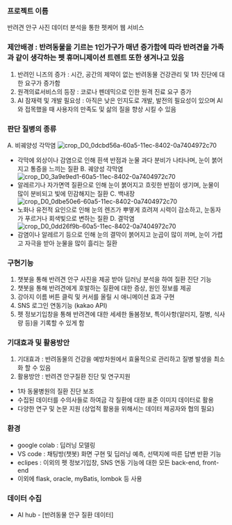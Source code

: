 ### 프로젝트 이름
반려견 안구 사진 데이터 분석을 통한 펫케어 웹 서비스

### 제안배경 : 반려동물을 기르는 1인가구가 매년 증가함에 따라 반려견을 가족과 같이 생각하는 펫 휴머니제이션 트렌트 또한 생겨나고 있음
1. 반려인 니즈의 증가 : 시간, 공간의 제약이 없는 반려동물 건강관리 및 1차 진단에 대한 요구가 증가함
2. 원격의료서비스의 등장 : 코로나 펜데믹으로 인한 원격 진료 요구 증가
3. AI 잠재력 및 개발 필요성 : 아직은 낮은 인지도로 개발, 발전의 필요성이 있으며 AI와 접목했을 때 사용자의 만족도 및 삶의 질을 향상 시킬 수 있음

### 판단 질병의 종류
A. 비궤양성 각막염
![crop_D0_0dcbd56a-60a5-11ec-8402-0a7404972c70](https://github.com/user-attachments/assets/aefba5ff-0053-4767-bcdd-3959a3de012e)
- 각막에 외상이나 감염으로 인해 흰색 반점과 눈물 과다 분비가 나타나며, 눈이 붉어지고 통증을 느끼는 질환
B. 궤양성 각막염
![crop_D0_3a9e9ed1-60a5-11ec-8402-0a7404972c70](https://github.com/user-attachments/assets/267745e0-3ac5-4266-99af-fb30b6cef79f)
- 알레르기나 자가면역 질환으로 인해 눈이 붉어지고 흐릿한 반점이 생기며, 눈물이 많이 분비되고 빛에 민감해지는 질환
C. 백내장
![crop_D0_0dbe50e6-60a5-11ec-8402-0a7404972c70](https://github.com/user-attachments/assets/36874d18-8246-4120-8406-537964b21003)
- 노화나 유전적 요인으로 인해 눈의 렌즈가 뿌옇게 흐려져 시력이 감소하고, 눈동자가 푸르거나 회색빛으로 변하는 질환
D. 결막염
![crop_D0_0dd26f9b-60a5-11ec-8402-0a7404972c70](https://github.com/user-attachments/assets/ad982fc3-3c54-4205-af41-770a12b41e2e)
- 감염이나 알레르기 등으로 인해 눈의 결막이 붉어지고 눈곱이 많이 끼며, 눈이 가렵고 자극을 받아 눈물을 많이 흘리는 질환

### 구현기능
1. 챗봇을 통해 반려견 안구 사진을 제공 받아 딥러닝 분석을 하여 질환 진단 기능
2. 챗봇을 통해 반려견에게 호발하는 질환에 대한 증상, 원인 정보를 제공
3. 강아지 이름 버튼 클릭 및 커서를 올릴 시 애니메이션 효과 구현
4. SNS 로그인 연동기능 (kakao API)
5. 펫 정보기입창을 통해 반려견에 대한 세세한 돌봄정보, 특이사항(알러지, 질병, 식사량 등)을 기록할 수 있게 함

### 기대효과 및 활용방안
1. 기대효과 : 반려동물의 건강을 예방차원에서 효율적으로 관리하고 질병 발생을 최소화 할 수 있음
2. 활용방안 : 반려견 안구질환 진단 및 연구지원
- 1차 동물병원의 질환 진단 보조
- 수집된 데이터를 수의사들로 하여금 각 질환에 대한 표준 이미지 데이터로 활용
- 다양한 연구 및 논문 지원 (상업적 활용을 위해서는 데이터 제공자와 협의 필요)

### 환경
- google colab : 딥러닝 모델링
- VS code : 채팅방(챗봇) 화면 구현 및 딥러닝 예측, 선택지에 따른 답변 반환 기능
- eclipes : 이외의 펫 정보기입창, SNS 연동 기능에 대한 모든 back-end, front-end
- 이외에 flask, oracle, myBatis, lombok 등 사용

### 데이터 수집
- AI hub - [반려동물 안구 질환 데이터]
